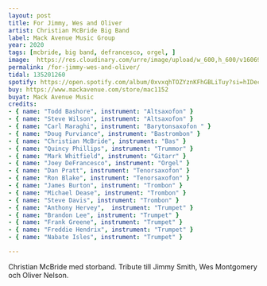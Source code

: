 ```yaml
---
layout: post
title: For Jimmy, Wes and Oliver
artist: Christian McBride Big Band
label: Mack Avenue Music Group
year: 2020
tags: [mcbride, big band, defrancesco, orgel, ]
image:  https://res.cloudinary.com/urre/image/upload/w_600,h_600/v1606915632/screenshots/fghrcq1z1j4pk3sgyp2l.png
permalink: /for-jimmy-wes-and-oliver/
tidal: 135201260
spotify: https://open.spotify.com/album/0xvxqhTOZYznKFhGBLiTuy?si=hIDecnrDSMiovlJzVhEMow
buy: https://www.mackavenue.com/store/mac1152
buyat: Mack Avenue Music
credits:
- { name: "Todd Bashore", instrument: "Altsaxofon" }
- { name: "Steve Wilson", instrument: "Altsaxofon" }
- { name: "Carl Maraghi", instrument: "Barytonsaxofon " }
- { name: "Doug Purviance", instrument: "Bastrombon" }
- { name: "Christian McBride", instrument: "Bas" }
- { name: "Quincy Phillips", instrument: "Trummor" }
- { name: "Mark Whitfield", instrument: "Gitarr" }
- { name: "Joey DeFrancesco", instrument: "Orgel" }
- { name: "Dan Pratt", instrument: "Tenorsaxofon" }
- { name: "Ron Blake", instrument: "Tenorsaxofon" }
- { name: "James Burton", instrument: "Trombon" }
- { name: "Michael Dease", instrument: "Trombon" }
- { name: "Steve Davis", instrument: "Trombon" }
- { name: "Anthony Hervey",  instrument: "Trumpet" }
- { name: "Brandon Lee", instrument: "Trumpet" }
- { name: "Frank Greene", instrument: "Trumpet" }
- { name: "Freddie Hendrix", instrument: "Trumpet" }
- { name: "Nabate Isles", instrument: "Trumpet" }

---
```


Christian McBride med storband. Tribute till Jimmy Smith, Wes Montgomery och Oliver Nelson.
